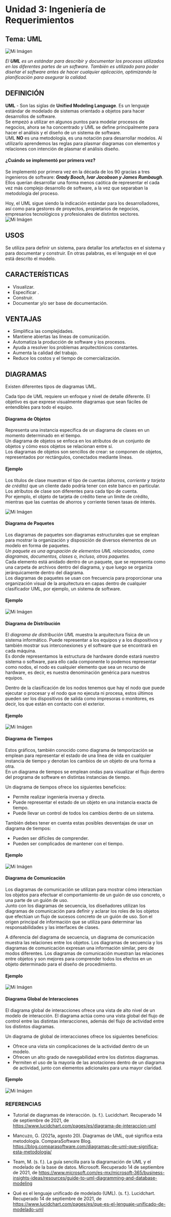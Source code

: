 # Unidad 3: Ingeniería de Requerimientos
## **Tema: UML**  

![Mi Imágen](/archivos/individual/act4/UML.png) 


*El ***UML*** es un estándar para describir y documentar los procesos utilizados en las diferentes partes de un software.     También es utilizado para poder diseñar el software antes de hacer cualquier aplicación, optimizando la planificación para asegurar la calidad.*

## **DEFINICIÓN**
**UML** - Son las siglas de **Unified Modeling Language**.
Es un lenguaje estándar de modelado de sistemas orientado a objetos para hacer desarrollos de software.  
Se empezó a utilizar en algunos puntos para modelar procesos de negocios, ahora se ha concentrado y UML se define principalmente para hacer el análisis y el diseño de un sistema de software.  
UML **NO** es una metodología, es una notación para desarrollar modelos. Al utilizarlo aprendemos las reglas para plasmar diagramas con elementos y relaciones con intención de plasmar el análisis diseño.

#### **¿Cuándo se implementó por primera vez?**
Se implementó por primera vez en la década de los 90 gracias a tres ingenieros de software: ***Grady Booch, Ivar Jacobson y James Rumbaugh***.   
Ellos querían desarrollar una forma menos caótica de representar el cada vez más complejo desarrollo de software, a la vez que separaban la metodología del proceso. 
   
Hoy, el UML sigue siendo la indicación estándar para los desarrolladores, así como para gestores de proyectos, propietarios de negocios, empresarios tecnológicos y profesionales de distintos sectores.  
![Mi Imágen](/archivos/individual/act4/UML1.jpg) 

## **USOS**   
Se utiliza para definir un sistema, para detallar los artefactos en el sistema y para documentar y construir. En otras palabras, es el lenguaje en el que está descrito el modelo.  


## **CARACTERÍSTICAS**  
* Visualizar.
* Especificar .
* Construir.
* Documentar y/o ser base de documentación.  

## **VENTAJAS**
 * Simplifica las complejidades.
 * Mantiene abiertas las líneas de comunicación. 
 * Automatiza la producción de software y los procesos.
 * Ayuda a resolver los problemas arquitectónicos constantes. 
 * Aumenta la calidad del trabajo. 
 * Reduce los costos y el tiempo de comercialización. 


## **DIAGRAMAS**  
Existen diferentes tipos de diagramas UML.  

Cada tipo de UML requiere un enfoque y nivel de detalle diferente. El objetivo es que exprese visualmente diagramas que sean fáciles de entendibles para todo el equipo.

#### **Diagrama de Objetos**  
Representa una instancia específica de un diagrama de clases en un momento determinado en el tiempo.  
Un diagrama de objetos se enfoca en los atributos de un conjunto de objetos y cómo esos objetos se relacionan entre sí.  
Los diagramas de objetos son sencillos de crear: se componen de objetos, representados por rectángulos, conectados mediante líneas.

#### Ejemplo  
Los títulos de clase muestran el tipo de cuentas *(ahorros, corriente y tarjeta de crédito)* que un cliente dado podría tener con este banco en particular.  
Los atributos de clase son diferentes para cada tipo de cuenta.  
Por ejemplo, el objeto de tarjeta de crédito tiene un límite de crédito, mientras que las cuentas de ahorros y corriente tienen tasas de interés.  

![Mi Imágen](/archivos/individual/act4/ejemplo1.png) 

#### **Diagrama de Paquetes** 
Los diagramas de paquetes son diagramas estructurales que se emplean para mostrar la organización y disposición de diversos elementos de un modelo en forma de paquetes.  
*Un paquete es una agrupación de elementos UML relacionados, como diagramas, documentos, clases o, incluso, otros paquetes.*  
Cada elemento está anidado dentro de un paquete, que se representa como una carpeta de archivos dentro del diagrama, y que luego se organiza jerárquicamente dentro del diagrama.  
 Los diagramas de paquetes se usan con frecuencia para proporcionar una organización visual de la arquitectura en capas dentro de cualquier clasificador UML, por ejemplo, un sistema de software.
#### Ejemplo   

![Mi Imágen](/archivos/individual/act4/ejemplo2.png) 

#### **Diagrama de Distribución** 
El *diagrama de distribución UML* muestra la arquitectura física de un sistema informático. Puede representar a los equipos y a los dispositivos y también mostrar sus interconexiones y el software que se encontrará en cada máquina.  
Es donde representamos la estructura de hardware donde estará nuestro sistema o software, para ello cada componente lo podemos representar como nodos, el nodo es cualquier elemento que sea un recurso de hardware, es decir, es nuestra denominación genérica para nuestros equipos.

Dentro de la clasificación de los nodos tenemos que hay el nodo que puede ejecutar o procesar y el nodo que no ejecuta ni procesa, estos últimos pueden ser los dispositivos de salida como impresoras o monitores, es decir, los que están en contacto con el exterior.

#### Ejemplo  
![Mi Imágen](/archivos/individual/act4/ejemplo3.png) 

#### **Diagrama de Tiempos**  
Estos gráficos, también conocido como diagrama de temporización se emplean para representar el estado de una línea de vida en cualquier instancia de tiempo y denotan los cambios de un objeto de una forma a otra.  
En un diagrama de tiempos se emplean ondas para visualizar el flujo dentro del programa de software en distintas instancias de tiempo.  

Un diagrama de tiempos ofrece los siguientes beneficios:

* Permite realizar ingeniería inversa y directa.  
* Puede representar el estado de un objeto en una instancia exacta de tiempo.  
* Puede llevar un control de todos los cambios dentro de un sistema.  

También debes tener en cuenta estas posibles desventajas de usar un diagrama de tiempos:  

* Pueden ser difíciles de comprender.
* Pueden ser complicados de mantener con el tiempo.

#### Ejemplo  
![Mi Imágen](/archivos/individual/act4/+.png) 

#### **Diagrama de Comunicación**  
Los diagramas de comunicación se utilizan para mostrar cómo interactúan los objetos para efectuar el comportamiento de un guión de uso concreto, o una parte de un guión de uso.  
Junto con los diagramas de secuencia, los diseñadores utilizan los diagramas de comunicación para definir y aclarar los roles de los objetos que efectúan un flujo de sucesos concreto de un guión de uso. Son el origen principal de información que se utiliza para determinar las responsabilidades y las interfaces de clases.  

A diferencia del diagrama de secuencia, un diagrama de comunicación muestra las relaciones entre los objetos. Los diagramas de secuencia y los diagramas de comunicación expresan una información similar, pero de modos diferentes. Los diagramas de comunicación muestran las relaciones entre objetos y son mejores para comprender todos los efectos en un objeto determinado para el diseño de procedimiento.  


#### Ejemplo  
![Mi Imágen](/archivos/individual/act4/ejemplo5.png) 

#### **Diagrama Global de Interacciones**  
El diagrama global de interacciones ofrece una vista de alto nivel de un modelo de interacción. El diagrama actúa como una vista global del flujo de control entre las distintas interacciones, además del flujo de actividad entre los distintos diagramas.  

Un diagrama de global de interacciones ofrece los siguientes beneficios:  

* Ofrece una vista sin complicaciones de la actividad dentro de un modelo.
* Ofrecen un alto grado de navegabilidad entre los distintos diagramas.
* Permiten el uso de la mayoría de las anotaciones dentro de un diagrama de actividad, junto con elementos adicionales para una mayor claridad. 

#### Ejemplo  
![Mi Imágen](/archivos/individual/act4/ejemplo_ultimo.png) 

### **REFERENCIAS**

* Tutorial de diagramas de interacción. (s. f.). Lucidchart. Recuperado 14 de septiembre de 2021, de https://www.lucidchart.com/pages/es/diagrama-de-interaccion-uml

*  Mancuzo, G. (2021a, agosto 20). Diagramas de UML, qué significa esta metodología. ComparaSoftware Blog. https://blog.comparasoftware.com/diagramas-de-uml-que-significa-esta-metodologia/

* Team, M. (s. f.). La guía sencilla para la diagramación de UML y el modelado de la base de datos. Microsoft. Recuperado 14 de septiembre de 2021, de https://www.microsoft.com/es-mx/microsoft-365/business-insights-ideas/resources/guide-to-uml-diagramming-and-database-modeling

* Qué es el lenguaje unificado de modelado (UML). (s. f.). Lucidchart. Recuperado 14 de septiembre de 2021, de https://www.lucidchart.com/pages/es/que-es-el-lenguaje-unificado-de-modelado-uml
